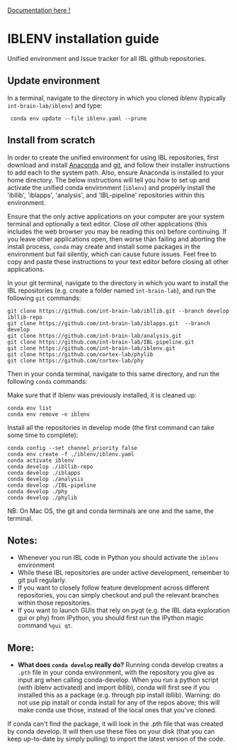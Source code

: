 [Documentation here ! ](https://int-brain-lab.github.io/iblenv/)

# IBLENV installation guide
Unified environment and Issue tracker for all IBL github repositories.

## Update environment

In a terminal, navigate to the directory in which you cloned iblenv (typically `int-brain-lab/iblenv`) and type: 

` conda env update --file iblenv.yaml --prune`


## Install from scratch
In order to create the unified environment for using IBL repositories, first download and install [Anaconda](https://www.anaconda.com/distribution/#download-section) and [git](https://git-scm.com/downloads), and follow their installer instructions to add each to the system path. Also, ensure Anaconda is installed to your home directory. The below instructions will tell you how to set up and activate the unified conda environment (`iblenv`) and properly install the 'ibllib', 'iblapps', 'analysis', and 'IBL-pipeline' repositories within this environment.

Ensure that the only active applications on your computer are your system terminal and optionally a text editor. Close *all* other applications (this includes the web browser you may be reading this on) before continuing. If you leave other applications open, then worse than failing and aborting the install process, `conda` may create and install some packages in the environment but fail silently, which can cause future issues. Feel free to copy and paste these instructions to your text editor before closing all other applications.

In your git terminal, navigate to the directory in which you want to install the IBL repositories (e.g. create a folder named `int-brain-lab`), and run the following `git` commands:

```
git clone https://github.com/int-brain-lab/ibllib.git --branch develop ibllib-repo
git clone https://github.com/int-brain-lab/iblapps.git  --branch develop
git clone https://github.com/int-brain-lab/analysis.git
git clone https://github.com/int-brain-lab/IBL-pipeline.git
git clone https://github.com/int-brain-lab/iblenv.git
git clone https://github.com/cortex-lab/phylib
git clone https://github.com/cortex-lab/phy
```

Then in your conda terminal, navigate to this same directory, and run the following `conda` commands:


Make sure that if iblenv was previously installed, it is cleaned up:
```
conda env list
conda env remove -n iblenv
```

Install all the repositories in develop mode (the first command can take some time to complete):
```
conda config --set channel_priority false
conda env create -f ./iblenv/iblenv.yaml
conda activate iblenv
conda develop ./ibllib-repo
conda develop ./iblapps
conda develop ./analysis
conda develop ./IBL-pipeline
conda develop ./phy
conda develop ./phylib
```

NB: On Mac OS, the git and conda terminals are one and the same, the terminal.

## Notes:
- Whenever you run IBL code in Python you should activate the `iblenv` environment
- While these IBL repositories are under active development, remember to git pull regularly.
- If you want to closely follow feature development across different repositories, you can simply checkout and pull the relevant branches within those repositories.
- If you want to launch GUIs that rely on pyqt (e.g. the IBL data exploration gui or phy) from IPython, you should first run the IPython magic command `%gui qt`.

## More:
- **What does `conda develop` really do?** Running conda develop creates a `.pth` file in your conda environment, with the repository you give as input arg when calling conda-develop. When you run a python script (with iblenv activated) and import ibllib), conda will first see if you installed this as a package (e.g. through pip install ibllib). Warning: do not use pip install or conda install for any of the repos above; this will make conda use those, instead of the local ones that you've cloned.

If conda can't find the package, it will look in the .pth file that was created by conda develop. It will then use these files on your disk (that you can keep up-to-date by simply pulling) to import the latest version of the code.
